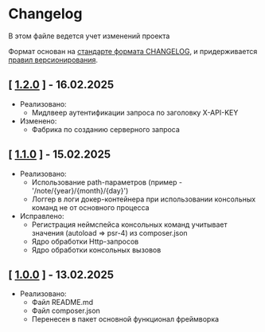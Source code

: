 
# Changelog

В этом файле ведется учет изменений проекта

Формат основан на [стандарте формата CHANGELOG](https://keepachangelog.com/en/1.0.0/),
и придерживается [правил версионирования](https://semver.org/spec/v2.0.0.html).

## [ [1.2.0](https://github.com/Xamned/framework/releases/tag/1.2.0) ] - 16.02.2025

- Реализовано:
    - Мидлвеер аутентификации запроса по заголовку X-API-KEY
- Изменено:
    - Фабрика по созданию серверного запроса

## [ [1.1.0](https://github.com/Xamned/framework/releases/tag/1.1.0) ] - 15.02.2025

- Реализовано:
    - Использование path-параметров (пример - '/note/{year}/{month}/{day}')
    - Логгер в логи докер-контейнера при использовании консольных команд не от основного процесса
- Исправлено:
    - Регистрация неймспейса консольных команд учитывает значения (autoload => psr-4) из composer.json
    - Ядро обработки Http-запросов
    - Ядро обработки консольных вызовов

## [ [1.0.0](https://github.com/Xamned/framework/releases/tag/1.0.0) ] - 13.02.2025

- Реализовано:
    - Файл README.md
    - Файл composer.json
    - Перенесен в пакет основной функционал фреймворка

